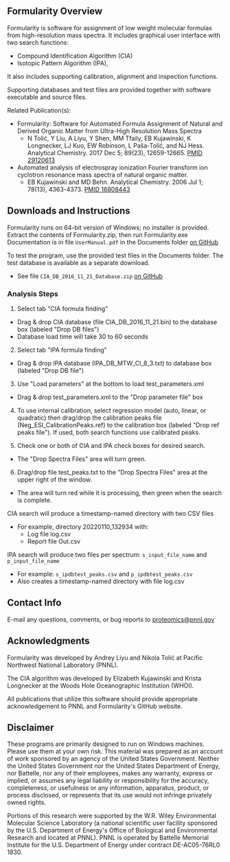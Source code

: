 ﻿## Formularity Overview

Formularity is software for assignment of low weight molecular formulas from high-resolution mass spectra. 
It includes graphical user interface with two search functions: 
* Compound Identification Algorithm (CIA)
* Isotopic Pattern Algorithm (IPA),

It also includes supporting calibration, alignment and inspection functions. 

Supporting databases and test files are provided together with software executable and source files. 

Related Publication(s): 
* Formularity: Software for Automated Formula Assignment of Natural and Derived Organic Matter from Ultra-High Resolution Mass Spectra
  * N Tolić, Y Liu, A Liyu, Y Shen, MM Tfaily, EB Kujawinski, K Longnecker, LJ Kuo, EW Robinson, L Paša-Tolić, and NJ Hess. Analytical Chemistry. 2017 Dec 5; 89(23), 12659-12665. [PMID 29120613](https://pubmed.ncbi.nlm.nih.gov/29120613/)
* Automated analysis of electrospray ionization Fourier transform ion cyclotron resonance mass spectra of natural organic matter.
  * EB Kujawinski and MD Behn. Analytical Chemistry. 2006 Jul 1; 78(13), 4363-4373. [PMID 16808443](https://pubmed.ncbi.nlm.nih.gov/16808443/)

## Downloads and Instructions

Formularity runs on 64-bit version of Windows; no installer is provided.
Extract the contents of Formularity.zip, then run Formularity.exe
Documentation is in file `UserManual.pdf` in the Documents folder [on GitHub](https://github.com/PNNL-Comp-Mass-Spec/Formularity/tree/master/Documents)

To test the program, use the provided test files in the Documents folder.
The test database is available as a separate download.
* See file `CIA_DB_2016_11_21_Database.zip` [on GitHub](https://github.com/PNNL-Comp-Mass-Spec/Formularity/releases)

### Analysis Steps

1) Select tab "CIA formula finding"
* Drag & drop CIA database (file CIA_DB_2016_11_21.bin) to the database box (labeled "Drop DB files")
* Database load time will take 30 to 60 seconds

2) Select tab "IPA formula finding"
* Drag & drop IPA database (IPA_DB_MTW_Cl_8_3.txt) to database box (labeled "Drop DB file")

3) Use "Load parameters" at the bottom to load test_parameters.xml
* Drag & drop test_parameters.xml to the "Drop parameter file" box

4) To use internal calibration, select regression model (auto, linear, or quadratic) then 
   drag/drop the calibration peaks file (Neg_ESI_CalibrationPeaks.ref) to the 
   calibration box (labeled "Drop ref peaks file"). If used, both search functions use calibrated peaks.

5) Check one or both of CIA and IPA check boxes for desired search. 
* The "Drop Spectra Files" area will turn green. 

6) Drag/drop file test_peaks.txt to the "Drop Spectra Files" area at the upper right of the window.
* The area will turn red while it is processing, then green when the search is complete.

CIA search will produce a timestamp-named directory with two CSV files
* For example, directory 20220110_132934 with:
  * Log file log.csv
  * Report file Out.csv

IPA search will produce two files per spectrum: `s_input_file_name` and `p_input_file_name`
* For example: `s_ipdbtest_peaks.csv` and `p_ipdbtest_peaks.csv`
* Also creates a timestamp-named directory with file log.csv

## Contact Info

E-mail any questions, comments, or bug reports to proteomics@pnnl.gov

## Acknowledgments

Formularity was developed by Andrey Liyu and Nikola Tolić at 
Pacific Northwest National Laboratory (PNNL).

The CIA algorithm was developed by Elizabeth Kujawinski and Krista Longnecker 
at the Woods Hole Oceanographic Institution (WHOI).

All publications that utilize this software should provide appropriate acknowledgement to PNNL and Formularity's GitHub website.

## Disclaimer

These programs are primarily designed to run on Windows machines. Please use them at your own risk. 
This material was prepared as an account of work sponsored by an agency of the United States Government. 
Neither the United States Government nor the United States Department of Energy, nor Battelle, 
nor any of their employees, makes any warranty, express or implied, or assumes any legal liability 
or responsibility for the accuracy, completeness, or usefulness or any information, apparatus, product, 
or process disclosed, or represents that its use would not infringe privately owned rights.

Portions of this research were supported by the W.R. Wiley Environmental Molecular Science Laboratory 
(a national scientific user facility sponsored by the U.S. Department of Energy's Office of Biological 
and Environmental Research and located at PNNL). PNNL is operated by Battelle Memorial Institute for the 
U.S. Department of Energy under contract DE-AC05-76RL0 1830.
